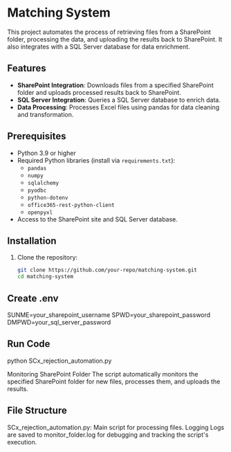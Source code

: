 # Matching System

This project automates the process of retrieving files from a SharePoint folder, processing the data, and uploading the results back to SharePoint. It also integrates with a SQL Server database for data enrichment.

## Features

- **SharePoint Integration**: Downloads files from a specified SharePoint folder and uploads processed results back to SharePoint.
- **SQL Server Integration**: Queries a SQL Server database to enrich data.
- **Data Processing**: Processes Excel files using pandas for data cleaning and transformation.

## Prerequisites

- Python 3.9 or higher
- Required Python libraries (install via `requirements.txt`):
  - `pandas`
  - `numpy`
  - `sqlalchemy`
  - `pyodbc`
  - `python-dotenv`
  - `office365-rest-python-client`
  - `openpyxl`
- Access to the SharePoint site and SQL Server database.

## Installation

1. Clone the repository:
   ```bash
   git clone https://github.com/your-repo/matching-system.git
   cd matching-system

## Create .env
SUNME=your_sharepoint_username
SPWD=your_sharepoint_password
DMPWD=your_sql_server_password

## Run Code
python SCx_rejection_automation.py

Monitoring SharePoint Folder
The script automatically monitors the specified SharePoint folder for new files, processes them, and uploads the results.

## File Structure
SCx_rejection_automation.py: Main script for processing files.
Logging
Logs are saved to monitor_folder.log for debugging and tracking the script's execution.
